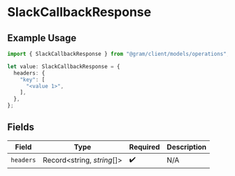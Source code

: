 # SlackCallbackResponse

## Example Usage

```typescript
import { SlackCallbackResponse } from "@gram/client/models/operations";

let value: SlackCallbackResponse = {
  headers: {
    "key": [
      "<value 1>",
    ],
  },
};
```

## Fields

| Field                      | Type                       | Required                   | Description                |
| -------------------------- | -------------------------- | -------------------------- | -------------------------- |
| `headers`                  | Record<string, *string*[]> | :heavy_check_mark:         | N/A                        |